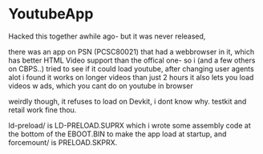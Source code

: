 # YoutubeApp
Hacked this together awhile ago- but it was never released,

there was an app on PSN (PCSC80021) that had a webbrowser in it, which has better HTML Video support than the offical one-
so i (and a few others on CBPS..) tried to see if it could load youtube, after changing user agents alot i found it works on longer videos than just 2 hours
it also lets you load videos w ads, which you cant do on youtube in browser


weirdly though, it refuses to load on Devkit, i dont know why. testkit and retail work fine thou.


ld-preload/ is LD-PRELOAD.SUPRX which i wrote some assembly code at the bottom of the EBOOT.BIN to make the app load at startup,
and forcemount/ is PRELOAD.SKPRX.
